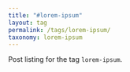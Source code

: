 ```yaml
---
title: "#lorem-ipsum"
layout: tag
permalink: /tags/lorem-ipsum/
taxonomy: lorem-ipsum
---
```


Post listing for the tag `lorem-ipsum`.